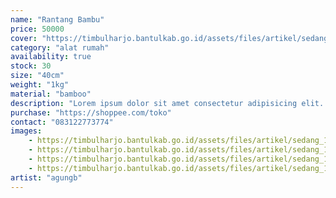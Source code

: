 ```yaml
---
name: "Rantang Bambu"
price: 50000
cover: "https://timbulharjo.bantulkab.go.id/assets/files/artikel/sedang_1684122217bambu3.jpg"
category: "alat rumah"
availability: true
stock: 30
size: "40cm"
weight: "1kg"
material: "bamboo"
description: "Lorem ipsum dolor sit amet consectetur adipisicing elit. Reiciendis itaque fugit, optio provident obcaecati quibusdam consequatur mollitia, velit est pariatur iste. Accusantium suscipit voluptas nihil? Eligendi quae error nihil consequuntur!"
purchase: "https://shoppee.com/toko"
contact: "083122773774"
images: 
    - https://timbulharjo.bantulkab.go.id/assets/files/artikel/sedang_1684122217bambu3.jpg
    - https://timbulharjo.bantulkab.go.id/assets/files/artikel/sedang_1684122217bambu3.jpg
    - https://timbulharjo.bantulkab.go.id/assets/files/artikel/sedang_1684122217bambu3.jpg
    - https://timbulharjo.bantulkab.go.id/assets/files/artikel/sedang_1684122217bambu3.jpg
artist: "agungb"
---
```

